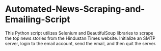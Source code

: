 # Automated-News-Scraping-and-Emailing-Script
This Python script utilizes Selenium and BeautifulSoup libraries to scrape the top news stories from the Hindustan Times website. Initialize an SMTP server, login to the email account, send the email, and then quit the server.

